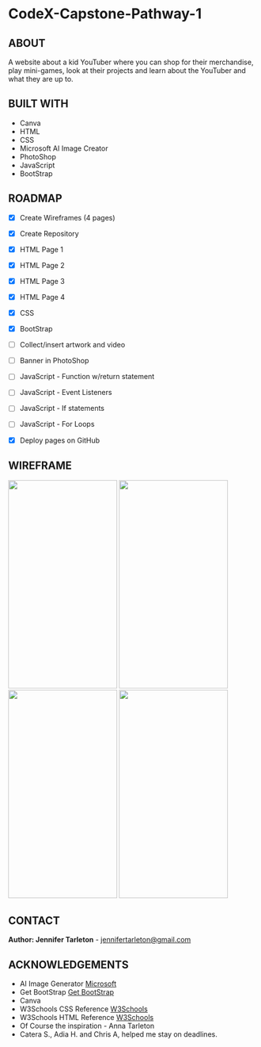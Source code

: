 # CodeX-Capstone-Pathway-1
## ABOUT

  A website about a kid YouTuber where you can shop for their merchandise, play mini-games, look at their projects and learn about the YouTuber and what they are up to. 
  
  
## BUILT WITH

* Canva
* HTML
* CSS
* Microsoft AI Image Creator
* PhotoShop
* JavaScript
* BootStrap


## ROADMAP

* [x] Create Wireframes (4 pages)
* [x] Create Repository
* [x] HTML Page 1
* [x] HTML Page 2
* [x] HTML Page 3
* [x] HTML Page 4
* [x] CSS
* [x] BootStrap
* [ ] Collect/insert artwork and video 
* [ ] Banner in PhotoShop
* [ ] JavaScript - Function w/return statement
* [ ] JavaScript - Event Listeners
* [ ] JavaScript - If statements
* [ ] JavaScript - For Loops
* [x] Deploy pages on GitHub


## WIREFRAME

<img src="https://github.com/JenniferT9462/CodeX-Capstone-Pathway-1/assets/63979357/5327a360-5b38-400b-b15d-2ca8a4f6c38d" height="420" width="220">

<img src="https://github.com/JenniferT9462/CodeX-Capstone-Pathway-1/assets/63979357/6d489034-b274-4afd-a042-bf68b288daa4" height="420" width="220">
<img src="https://github.com/JenniferT9462/CodeX-Capstone-Pathway-1/assets/63979357/7f15decd-fe2e-4eb9-a52f-9f3bac76ebc2" height="420" width="220">
<img src="https://github.com/JenniferT9462/CodeX-Capstone-Pathway-1/assets/63979357/371c715e-9623-44d9-8d94-d464e53f97f6" height="420" width="220">



## CONTACT

**Author: Jennifer Tarleton** - jennifertarleton@gmail.com

## ACKNOWLEDGEMENTS

* AI Image Generator [Microsoft](https://designer.microsoft.com/image-creator)
* Get BootStrap [Get BootStrap](https://getbootstrap.com/docs/5.3/getting-started/introduction/)
* Canva
* W3Schools CSS Reference [W3Schools](https://www.w3schools.com/cssref/index.php)
* W3Schools HTML Reference [W3Schools](https://www.w3schools.com/tags/default.asp)
* Of Course the inspiration - Anna Tarleton
* Catera S., Adia H. and Chris A, helped me stay on deadlines.

